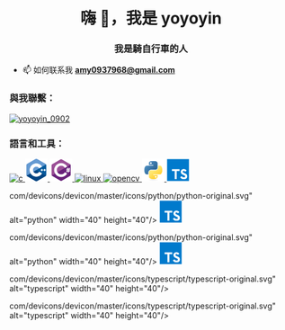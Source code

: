 <h1 align="center">嗨 👋，我是 yoyoyin</h1>
<h3 align="center">我是騎自行車的人</h3>

- 📫 如何联系我 **amy0937968@gmail.com**

<h3 align="left">與我聯繫：</h3>
<p align="left">
<a href="https://instagram.com/yoyoyin_0902" target="blank"><img align="中心" src="https://raw.githubusercontent.com/rahuldkjain/github-profile-readme-generator/master/src/images/icons/Social/instagram.svg" alt="yoyoyin_0902" height="30" 寬度="40" /></a>
</p>

<h3 align="left">語言和工具：</h3>
<p align="left"> <a href="https://www.cprogramming.com/" target="_blank" rel="noreferrer"> <img src="https://raw.githubusercontent.com/ devicons/devicon/master/icons/c/c-original.svg" alt="c" width="40" height="40"/> </a> <a href="https://www.w3schools. com/cpp/" target="_blank" rel="noreferrer"> <img src="https://raw.githubusercontent.com/devicons/devicon/master/icons/cplusplus/cplusplus-original.svg" alt=" cplusplus" width="40" height="40"/> </a> <a href="https://www.w3schools.com/cs/" target="_blank" rel="noreferrer"> <img src ="https://raw.githubusercontent.com/devicons/devicon/master/icons/csharp/csharp-original.svg" alt="csharp" width="40" height="40"/> </a> <a href ="https://www.linux.org/" target="_blank" rel="noreferrer"> <img src="https://raw.githubusercontent.com/devicons/devicon/master/icons/linux/linux -original.svg" alt="linux" width="40" height="40"/> </a> <a href="https://opencv.org/" target="_blank" rel="noreferrer" > <img src="https://www.vectorlogo.zone/logos/opencv/opencv-icon.svg" alt="opencv" width="40" height="40"/> </a> <a href ="https://www.python.org" target="_blank" rel="noreferrer"> <img src="https://raw.githubusercontent.com/devicons/devicon/master/icons/python/python-original.svg" alt="python" width="40" height="40"/> </a> <a href="https://www.typescriptlang.org/" target="_blank" rel="noreferrer"> <img src="https://raw.githubusercontent.com/devicons/devicon/master/icons/typescript/typescript-original.svg" alt="typescript" width="40" height="40"/> </a> </p>com/devicons/devicon/master/icons/python/python-original.svg" alt="python" width="40" height="40"/> </a> <a href="https://www. typescriptlang.org/" target="_blank" rel="noreferrer"> <img src="https://raw.githubusercontent.com/devicons/devicon/master/icons/typescript/typescript-original.svg" alt="打字稿" width="40" height="40"/> </a> </p>com/devicons/devicon/master/icons/python/python-original.svg" alt="python" width="40" height="40"/> </a> <a href="https://www. typescriptlang.org/" target="_blank" rel="noreferrer"> <img src="https://raw.githubusercontent.com/devicons/devicon/master/icons/typescript/typescript-original.svg" alt="打字稿" width="40" height="40"/> </a> </p>com/devicons/devicon/master/icons/typescript/typescript-original.svg" alt="typescript" width="40" height="40"/> </a> </p>com/devicons/devicon/master/icons/typescript/typescript-original.svg" alt="typescript" width="40" height="40"/> </a> </p>
